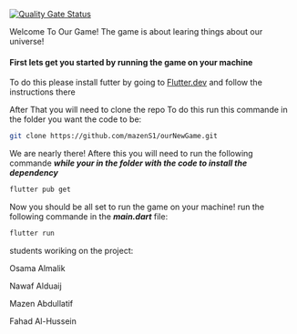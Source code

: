 
[![Quality Gate Status](https://sonarcloud.io/api/project_badges/measure?project=mazenS1_galaxy-adventure&metric=alert_status)](https://sonarcloud.io/summary/new_code?id=mazenS1_galaxy-adventure)


Welcome To Our Game!
The game is about learing things about our universe!
#### First lets get you started by running the game on your machine


To do this please install futter by going to [Flutter.dev](https://flutter.dev/) and follow the instructions there

After That you will need to clone the repo
To do this run this commande in the folder you want the code to be:

```bash
git clone https://github.com/mazenS1/ourNewGame.git
```
We are nearly there! Aftere this you will need to run the following commande ***while your in the folder with the code to  install the dependency***

```bash
flutter pub get
```
Now you should be all set to run the game on your machine! run the following commande in the ***main.dart*** file:
```bash
flutter run
```

students woriking on the project:

Osama Almalik    

Nawaf Alduaij    

Mazen Abdullatif

Fahad Al-Hussein

